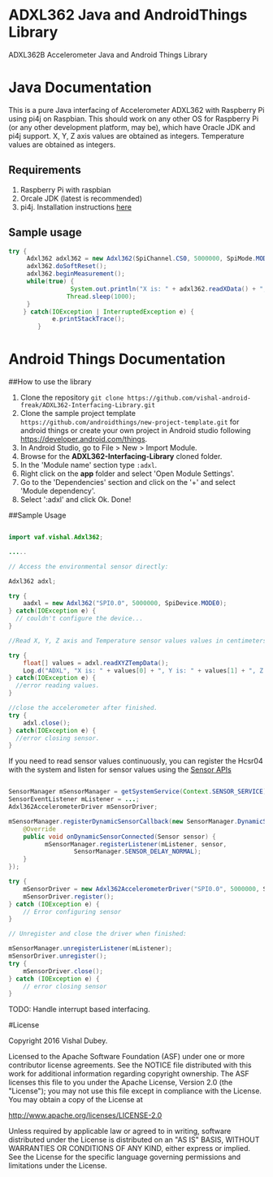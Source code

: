 # ADXL362 Java and AndroidThings Library
ADXL362B Accelerometer Java and Android Things Library

# Java Documentation 

This is a pure Java interfacing of Accelerometer ADXL362 with Raspberry Pi using pi4j on Raspbian.
This should work on any other OS for Raspberry Pi (or any other development platform, may be), which have Oracle JDK and pi4j support.
X, Y, Z axis values are obtained as integers.
Temperature values are obtained as integers.

## Requirements
 
 1. Raspberry Pi with raspbian
 2. Orcale JDK (latest is recommended)
 3. pi4j. Installation instructions [here](http://pi4j.com/install.html)

## Sample usage

```java
try {
     Adxl362 adxl362 = new Adxl362(SpiChannel.CS0, 5000000, SpiMode.MODE_0);
     adxl362.doSoftReset();
     adxl362.beginMeasurement();
     while(true) {
                 System.out.println("X is: " + adxl362.readXData() + ", Y is: " + adxl362.readYData() + ", Z is: " + adxl362.readZData() + ", TEMP is: " + adxl362.readTempData());
                Thread.sleep(1000);
     }
    } catch(IOException | InterruptedException e) {
            e.printStackTrace();
        }
```



# Android Things Documentation

##How to use the library

1. Clone the repository `git clone https://github.com/vishal-android-freak/ADXL362-Interfacing-Library.git`
2. Clone the sample project template `https://github.com/androidthings/new-project-template.git` for android things or create your own project in Android studio following https://developer.android.com/things.
3. In Android Studio, go to File > New > Import Module.
4. Browse for the **ADXL362-Interfacing-Library** cloned folder.
5. In the 'Module name' section type `:adxl`.
6. Right click on the **app** folder and select 'Open Module Settings'.
7. Go to the 'Dependencies' section and click on the '+' and select 'Module dependency'.
8. Select ':adxl' and click Ok. Done!

##Sample Usage

```java

import vaf.vishal.Adxl362;

.....

// Access the environmental sensor directly:

Adxl362 adxl;

try {
    aadxl = new Adxl362("SPI0.0", 5000000, SpiDevice.MODE0);
} catch(IOException e) {
  // couldn't configure the device...
}

//Read X, Y, Z axis and Temperature sensor values values in centimeters.

try {
    float[] values = adxl.readXYZTempData();
    Log.d("ADXL", "X is: " + values[0] + ", Y is: " + values[1] + ", Z is: " + values[2] + ", TEMP is: " + values[3]);
} catch(IOException e) {
  //error reading values.
}

//close the accelerometer after finished.
try {
    adxl.close();
} catch(IOException e) {
  //error closing sensor.
}

```

If you need to read sensor values continuously, you can register the Hcsr04 with the system and listen for sensor values using the [Sensor APIs](https://developer.android.com/guide/topics/sensors/sensors_overview.html)

```java

SensorManager mSensorManager = getSystemService(Context.SENSOR_SERVICE);
SensorEventListener mListener = ...;
Adxl362AccelerometerDriver mSensorDriver;

mSensorManager.registerDynamicSensorCallback(new SensorManager.DynamicSensorCallback() {
    @Override
    public void onDynamicSensorConnected(Sensor sensor) {
          mSensorManager.registerListener(mListener, sensor,
                  SensorManager.SENSOR_DELAY_NORMAL);
    }
});

try {
    mSensorDriver = new Adxl362AccelerometerDriver("SPI0.0", 5000000, SpiDevice.MODE0);
    mSensorDriver.register();
} catch (IOException e) {
    // Error configuring sensor
}

// Unregister and close the driver when finished:

mSensorManager.unregisterListener(mListener);
mSensorDriver.unregister();
try {
    mSensorDriver.close();
} catch (IOException e) {
    // error closing sensor
}

```

TODO: Handle interrupt based interfacing.

#License

Copyright 2016 Vishal Dubey.

Licensed to the Apache Software Foundation (ASF) under one or more contributor license agreements. See the NOTICE file distributed with this work for additional information regarding copyright ownership. The ASF licenses this file to you under the Apache License, Version 2.0 (the "License"); you may not use this file except in compliance with the License. You may obtain a copy of the License at

http://www.apache.org/licenses/LICENSE-2.0

Unless required by applicable law or agreed to in writing, software distributed under the License is distributed on an "AS IS" BASIS, WITHOUT WARRANTIES OR CONDITIONS OF ANY KIND, either express or implied. See the License for the specific language governing permissions and limitations under the License.
